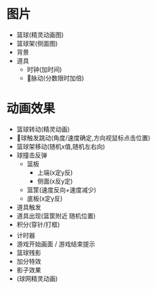 # 图片
- 篮球(精灵动画图)
- 篮球架(侧面图)
- 背景
- 道具
    - 时钟(加时间)
    - 脉动(分数限时加倍)

# 动画效果
- 篮球转动(精灵动画)
- 球触发跳动(角度/速度确定,方向视鼠标点击位置)
- 篮球架移动(随机x值,随机左右向)
- 球撞击反弹
    - 篮板
        - 上端(x定y反)
        - 侧面(x反y定)
    - 篮筐(速度反向+速度减少)
    - 底板(x定y反)
- 道具触发
- 道具出现(篮筐附近 随机位置)
- 积分(穿针/打框)
- 计时器
- 游戏开始画面 / 游戏结束提示
- 篮球残影
- 加分特效
- 影子效果
- (球网精灵动画)